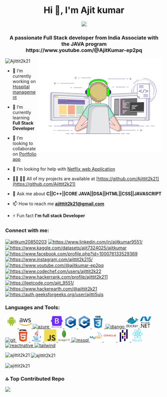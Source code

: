 <h1 align="center">Hi 👋, I'm Ajit kumar</h1>
 <div align="center"> <img src="https://raw.githubusercontent.com/jaiswaladi246/jaiswaladi246/main/banner-3.png"> </div>
<h3 align="center">A passionate Full Stack developer from India Associate with the JAVA program <br> https://www.youtube.com/@AjitKumar-ep2pq </h3>
<img align="right" alt="Coding" width="400" src="https://raw.githubusercontent.com/devSouvik/devSouvik/master/gif3.gif">
<p align="left"> <img src="https://komarev.com/ghpvc/?username=Ajittit2k21&label=Profile%20views&color=0e75b6&style=flat" alt="Ajittit2k21" /> </p>

- 🔭 I’m currently working on [Hospital management](https://github.com/Ajittit2k21/HTML-CSS-WITH-jAVA-SCRIPT)

- 🌱 I’m currently learning **Full Stack Developer**

- 👯 I’m looking to collaborate on [Portfolio app](https://github.com/Ajittit2k21/Portfolio-Website)

- 🤝 I’m looking for help with [Netflix web Application](https://github.com/Ajittit2k21/Netflix--WepApplication)

- 👨‍💻 👨‍💻 All of my projects are available at [https://github.com/Ajittit2k21](https://github.com/Ajittit2k21)
- 💬 Ask me about **C||C++||CORE JAVA||DSA||HTML||CSS||JAVASCRIPT**

- 📫 How to reach me **ajitttit2k21@gmail.com**

- ⚡ Fun fact **I'm full stack Developer**

<h3 align="left">Connect with me:</h3>
<p align="left">
<a href="https://twitter.com/ajitkum20850203" target="blank"><img align="center" src="https://raw.githubusercontent.com/rahuldkjain/github-profile-readme-generator/master/src/images/icons/Social/twitter.svg" alt="ajitkum20850203" height="30" width="40" /></a>
<a href="https://linkedin.com/in/https://www.linkedin.com/in/ajitkumar9551/" target="blank"><img align="center" src="https://raw.githubusercontent.com/rahuldkjain/github-profile-readme-generator/master/src/images/icons/Social/linked-in-alt.svg" alt="https://www.linkedin.com/in/ajitkumar9551/" height="30" width="40" /></a>
<a href="https://kaggle.com/https://www.kaggle.com/datasets/ajit7324025/ajitkumar" target="blank"><img align="center" src="https://raw.githubusercontent.com/rahuldkjain/github-profile-readme-generator/master/src/images/icons/Social/kaggle.svg" alt="https://www.kaggle.com/datasets/ajit7324025/ajitkumar" height="30" width="40" /></a>
<a href="https://fb.com/https://www.facebook.com/profile.php?id=100076133529369" target="blank"><img align="center" src="https://raw.githubusercontent.com/rahuldkjain/github-profile-readme-generator/master/src/images/icons/Social/facebook.svg" alt="https://www.facebook.com/profile.php?id=100076133529369" height="30" width="40" /></a>
<a href="https://instagram.com/https://www.instagram.com/ajittit2k215/" target="blank"><img align="center" src="https://raw.githubusercontent.com/rahuldkjain/github-profile-readme-generator/master/src/images/icons/Social/instagram.svg" alt="https://www.instagram.com/ajittit2k215/" height="30" width="40" /></a>
<a href="https://www.youtube.com/c/https://www.youtube.com/@ajitkumar-ep2pq" target="blank"><img align="center" src="https://raw.githubusercontent.com/rahuldkjain/github-profile-readme-generator/master/src/images/icons/Social/youtube.svg" alt="https://www.youtube.com/@ajitkumar-ep2pq" height="30" width="40" /></a>
<a href="https://www.codechef.com/users/https://www.codechef.com/users/ajittit2k22" target="blank"><img align="center" src="https://cdn.jsdelivr.net/npm/simple-icons@3.1.0/icons/codechef.svg" alt="https://www.codechef.com/users/ajittit2k22" height="30" width="40" /></a>
<a href="https://www.hackerrank.com/https://www.hackerrank.com/profile/ajittit2k211" target="blank"><img align="center" src="https://raw.githubusercontent.com/rahuldkjain/github-profile-readme-generator/master/src/images/icons/Social/hackerrank.svg" alt="https://www.hackerrank.com/profile/ajittit2k211" height="30" width="40" /></a>
<a href="https://www.leetcode.com/https://leetcode.com/ajit_9551/" target="blank"><img align="center" src="https://raw.githubusercontent.com/rahuldkjain/github-profile-readme-generator/master/src/images/icons/Social/leet-code.svg" alt="https://leetcode.com/ajit_9551/" height="30" width="40" /></a>
<a href="https://www.hackerearth.com/https://www.hackerearth.com/@ajittit2k21" target="blank"><img align="center" src="https://raw.githubusercontent.com/rahuldkjain/github-profile-readme-generator/master/src/images/icons/Social/hackerearth.svg" alt="https://www.hackerearth.com/@ajittit2k21" height="30" width="40" /></a>
<a href="https://auth.geeksforgeeks.org/user/https://auth.geeksforgeeks.org/user/ajitti5uis" target="blank"><img align="center" src="https://raw.githubusercontent.com/rahuldkjain/github-profile-readme-generator/master/src/images/icons/Social/geeks-for-geeks.svg" alt="https://auth.geeksforgeeks.org/user/ajitti5uis" height="30" width="40" /></a>
</p>

<h3 align="left">Languages and Tools:</h3>
<p align="left"> <a href="https://developer.android.com" target="_blank" rel="noreferrer"> <img src="https://raw.githubusercontent.com/devicons/devicon/master/icons/android/android-original-wordmark.svg" alt="android" width="40" height="40"/> </a> <a href="https://aws.amazon.com" target="_blank" rel="noreferrer"> <img src="https://raw.githubusercontent.com/devicons/devicon/master/icons/amazonwebservices/amazonwebservices-original-wordmark.svg" alt="aws" width="40" height="40"/> </a> <a href="https://azure.microsoft.com/en-in/" target="_blank" rel="noreferrer"> <img src="https://www.vectorlogo.zone/logos/microsoft_azure/microsoft_azure-icon.svg" alt="azure" width="40" height="40"/> </a> <a href="https://getbootstrap.com" target="_blank" rel="noreferrer"> <img src="https://raw.githubusercontent.com/devicons/devicon/master/icons/bootstrap/bootstrap-plain-wordmark.svg" alt="bootstrap" width="40" height="40"/> </a> <a href="https://www.cprogramming.com/" target="_blank" rel="noreferrer"> <img src="https://raw.githubusercontent.com/devicons/devicon/master/icons/c/c-original.svg" alt="c" width="40" height="40"/> </a> <a href="https://www.w3schools.com/cpp/" target="_blank" rel="noreferrer"> <img src="https://raw.githubusercontent.com/devicons/devicon/master/icons/cplusplus/cplusplus-original.svg" alt="cplusplus" width="40" height="40"/> </a> <a href="https://www.w3schools.com/css/" target="_blank" rel="noreferrer"> <img src="https://raw.githubusercontent.com/devicons/devicon/master/icons/css3/css3-original-wordmark.svg" alt="css3" width="40" height="40"/> </a> <a href="https://www.djangoproject.com/" target="_blank" rel="noreferrer"> <img src="https://cdn.worldvectorlogo.com/logos/django.svg" alt="django" width="40" height="40"/> </a> <a href="https://www.docker.com/" target="_blank" rel="noreferrer"> <img src="https://raw.githubusercontent.com/devicons/devicon/master/icons/docker/docker-original-wordmark.svg" alt="docker" width="40" height="40"/> </a> <a href="https://dotnet.microsoft.com/" target="_blank" rel="noreferrer"> <img src="https://raw.githubusercontent.com/devicons/devicon/master/icons/dot-net/dot-net-original-wordmark.svg" alt="dotnet" width="40" height="40"/> </a> <a href="https://git-scm.com/" target="_blank" rel="noreferrer"> <img src="https://www.vectorlogo.zone/logos/git-scm/git-scm-icon.svg" alt="git" width="40" height="40"/> </a> <a href="https://www.w3.org/html/" target="_blank" rel="noreferrer"> <img src="https://raw.githubusercontent.com/devicons/devicon/master/icons/html5/html5-original-wordmark.svg" alt="html5" width="40" height="40"/> </a> <a href="https://www.java.com" target="_blank" rel="noreferrer"> <img src="https://raw.githubusercontent.com/devicons/devicon/master/icons/java/java-original.svg" alt="java" width="40" height="40"/> </a> <a href="https://developer.mozilla.org/en-US/docs/Web/JavaScript" target="_blank" rel="noreferrer"> <img src="https://raw.githubusercontent.com/devicons/devicon/master/icons/javascript/javascript-original.svg" alt="javascript" width="40" height="40"/> </a> <a href="https://www.mongodb.com/" target="_blank" rel="noreferrer"> <img src="https://raw.githubusercontent.com/devicons/devicon/master/icons/mongodb/mongodb-original-wordmark.svg" alt="mongodb" width="40" height="40"/> </a> <a href="https://www.microsoft.com/en-us/sql-server" target="_blank" rel="noreferrer"> <img src="https://www.svgrepo.com/show/303229/microsoft-sql-server-logo.svg" alt="mssql" width="40" height="40"/> </a> <a href="https://www.mysql.com/" target="_blank" rel="noreferrer"> <img src="https://raw.githubusercontent.com/devicons/devicon/master/icons/mysql/mysql-original-wordmark.svg" alt="mysql" width="40" height="40"/> </a> <a href="https://www.oracle.com/" target="_blank" rel="noreferrer"> <img src="https://raw.githubusercontent.com/devicons/devicon/master/icons/oracle/oracle-original.svg" alt="oracle" width="40" height="40"/> </a> <a href="https://pandas.pydata.org/" target="_blank" rel="noreferrer"> <img src="https://raw.githubusercontent.com/devicons/devicon/2ae2a900d2f041da66e950e4d48052658d850630/icons/pandas/pandas-original.svg" alt="pandas" width="40" height="40"/> </a> <a href="https://reactjs.org/" target="_blank" rel="noreferrer"> <img src="https://raw.githubusercontent.com/devicons/devicon/master/icons/react/react-original-wordmark.svg" alt="react" width="40" height="40"/> </a> <a href="https://reactnative.dev/" target="_blank" rel="noreferrer"> <img src="https://reactnative.dev/img/header_logo.svg" alt="reactnative" width="40" height="40"/> </a> <a href="https://tailwindcss.com/" target="_blank" rel="noreferrer"> <img src="https://www.vectorlogo.zone/logos/tailwindcss/tailwindcss-icon.svg" alt="tailwind" width="40" height="40"/> </a> </p>

<p><img align="left" src="https://github-readme-stats.vercel.app/api/top-langs?username=ajittit2k21&show_icons=true&locale=en&layout=compact" alt="ajittit2k21" /></p>

<p>&nbsp;<img align="center" src="https://github-readme-stats.vercel.app/api?username=ajittit2k21&show_icons=true&locale=en" alt="ajittit2k21" /></p>

<p><img align="center" src="https://github-readme-streak-stats.herokuapp.com/?user=ajittit2k21&" alt="ajittit2k21" /></p>

### 🔝 Top Contributed Repo
![](https://github-contributor-stats.vercel.app/api?username=Ajittit2k21&limit=5&theme=flat&combine_all_yearly_contributions=true)
